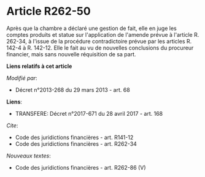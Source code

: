 # Article R262-50

Après que la chambre a déclaré une gestion de fait, elle en juge les comptes produits et statue sur l'application de l'amende
prévue à l'article R. 262-34, à l'issue de la procédure contradictoire prévue par les articles  R. 142-4 à R. 142-12. Elle le
fait au vu de nouvelles conclusions du procureur financier, mais sans nouvelle réquisition de sa part.

**Liens relatifs à cet article**

_Modifié par_:

  - Décret n°2013-268 du 29 mars 2013 - art. 68

**Liens**:

  - TRANSFERE: Décret n°2017-671 du 28 avril 2017 - art. 168

_Cite_:

  - Code des juridictions financières - art. R141-12
  - Code des juridictions financières - art. R262-34

_Nouveaux textes_:

  - Code des juridictions financières - art. R262-86 (V)
